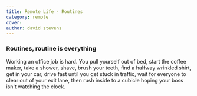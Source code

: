 ```yaml
---
title: Remote Life - Routines
category: remote
cover: 
author: david stevens
---
```


### Routines, routine is everything

Working an office job is hard.  You pull yourself out of bed, start the coffee maker, take a shower, shave, brush your teeth, find a halfway wrinkled shirt, get in your car, drive fast until you get stuck in traffic, wait for everyone to clear out of your exit lane, then rush inside to a cubicle hoping your boss isn't watching the clock.